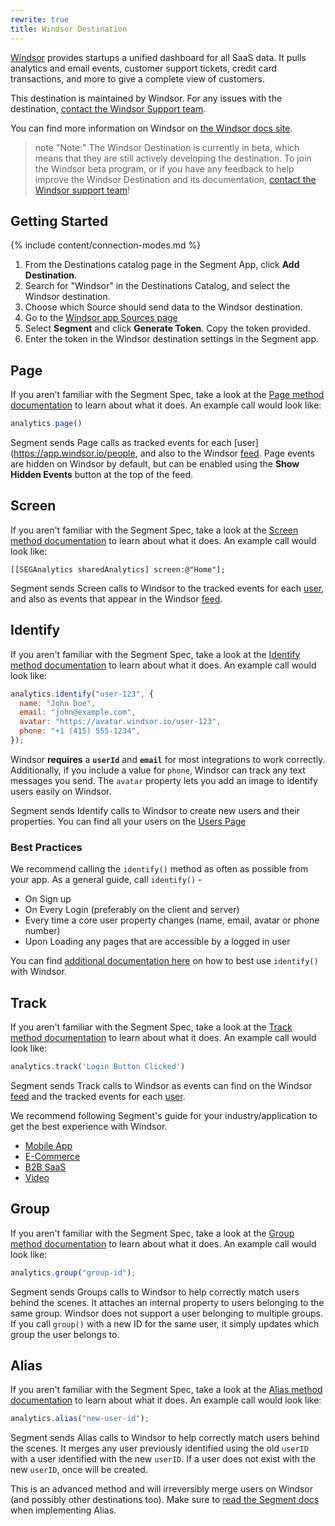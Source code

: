 ```yaml
---
rewrite: true
title: Windsor Destination
---
```


[Windsor](https://windsor.io/?utm_source=segmentio&utm_medium=docs&utm_campaign=partners) provides startups a unified dashboard for all SaaS data. It pulls analytics and email events, customer support tickets, credit card transactions, and more to give a complete view of customers.

This destination is maintained by Windsor. For any issues with the destination, [contact the Windsor Support team](mailto:support@windsor.io).

You can find more information on Windsor on [the Windsor docs site](https://docs.windsor.io).

> note "Note:"
> The Windsor Destination is currently in beta, which means that they are still actively developing the destination. To join the Windsor beta program, or if you have any feedback to help improve the Windsor Destination and its documentation, [contact the Windsor support team](mailto:support@windsor.com)!


## Getting Started


{% include content/connection-modes.md %} 

1. From the Destinations catalog page in the Segment App, click **Add Destination**.
2. Search for "Windsor" in the Destinations Catalog, and select the Windsor destination.
3. Choose which Source should send data to the Windsor destination.
4. Go to the [Windsor app Sources page](https://app.windsor.io/sources)
5. Select **Segment** and click **Generate Token**. Copy the token provided.
6. Enter the token in the Windsor destination settings in the Segment app.



## Page

If you aren't familiar with the Segment Spec, take a look at the [Page method documentation](https://segment.com/docs/connections/spec/page/) to learn about what it does. An example call would look like:

```js
analytics.page()
```

Segment sends Page calls as tracked events for each [user](https://app.windsor.io/people, and also to the Windsor [feed](https://app.windsor.io/feed). Page events are hidden on Windsor by default, but can be enabled using the **Show Hidden Events** button at the top of the feed.


## Screen

If you aren't familiar with the Segment Spec, take a look at the [Screen method documentation](https://segment.com/docs/connections/spec/screen/) to learn about what it does. An example call would look like:

```obj-c
[[SEGAnalytics sharedAnalytics] screen:@"Home"];
```

Segment sends Screen calls to Windsor to the tracked events for each [user](https://app.windsor.io/people), and also as events that appear in the Windsor [feed](https://app.windsor.io/feed).


## Identify

If you aren't familiar with the Segment Spec, take a look at the [Identify method documentation](https://segment.com/docs/connections/spec/identify/) to learn about what it does. An example call would look like:

```js
analytics.identify("user-123", {
  name: "John Doe",
  email: "john@example.com",
  avatar: "https://avatar.windsor.io/user-123",
  phone: "+1 (415) 555-1234",
});
```

Windsor **requires** a **`userId`** and **`email`** for most integrations to work correctly. Additionally, if you include a value for `phone`, Windsor can track any text messages you send. The `avatar` property lets you add an image to identify users easily on Windsor.

Segment sends Identify calls to Windsor to create new users and their properties. You can find all your users on the [Users Page](https://app.windsor.io/people)

### Best Practices

We recommend calling the `identify()` method as often as possible from your app. As a general guide, call `identify()` -

- On Sign up
- On Every Login (preferably on the client and server)
- Every time a core user property changes (name, email, avatar or phone number)
- Upon Loading any pages that are accessible by a logged in user

You can find [additional documentation here](https://docs.windsor.io/docs/analytics#identify) on how to best use `identify()` with Windsor.


## Track

If you aren't familiar with the Segment Spec,  take a look at the [Track method documentation](https://segment.com/docs/connections/spec/track/) to learn about what it does. An example call would look like:

```js
analytics.track('Login Button Clicked')
```

Segment sends Track calls to Windsor as events can find on the Windsor [feed](https://app.windsor.io/feed) and the tracked events for each [user](https://app.windsor.io/people).

We recommend following Segment's guide for your industry/application to get the best experience with Windsor.

- [Mobile App](https://segment.com/docs/connections/spec/mobile/)
- [E-Commerce](https://segment.com/docs/connections/spec/ecommerce/v2/)
- [B2B SaaS](https://segment.com/docs/connections/spec/b2b-saas/)
- [Video](https://segment.com/docs/connections/spec/video/)

## Group

If you aren't familiar with the Segment Spec, take a look at the [Group method documentation](https://segment.com/docs/connections/spec/group/) to learn about what it does. An example call would look like:

```js
analytics.group("group-id");
```

Segment sends Groups calls to Windsor to help correctly match users behind the scenes. It attaches an internal property to users belonging to the same group. Windsor does not support a user belonging to multiple groups. If you call `group()` with a new ID for the same user, it simply updates which group the user belongs to.

## Alias

If you aren't familiar with the Segment Spec, take a look at the [Alias method documentation](https://segment.com/docs/connections/spec/alias/) to learn about what it does. An example call would look like:

```js
analytics.alias("new-user-id");
```

Segment sends Alias calls to Windsor to help correctly match users behind the scenes. It merges any user previously identified using the old `userID` with a user identified with the new `userID`. If a user does not exist with the new `userID`, once will be created.

This is an advanced method and will irreversibly merge users on Windsor (and possibly other destinations too). Make sure to [read the Segment docs](https://segment.com/docs/connections/spec/alias/) when implementing Alias.
